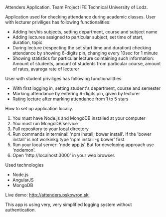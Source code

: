 Attenders Application. Team Project IFE Technical University of Lodz.

Application used for checking attendance during academic classes.
User with lecturer priviliges has following functionalities:
- Adding her/his subjects, setting department, course and subject name
- Adding lectures assigned to particular subject, set time of start, duration, topic
- During lecture (respecting the set start time and duration) checking attendance by showing 6-digits pin, changing every 10sec for 1 minute
- Showing statistics for particular lecture cointaining such information: Amount of students, amount of students from particular course, amount of rates, avarega rate of lecturer

User with student priviliges has following functionalitties:
- With first logging in, setting student's department, course and semester
- Marking attendance by entering 6-digits pin, given by lecturer
- Rating lecture after marking attendance from 1 to 5 stars

How to set up application locally.
1. You must have Node.js and MongoDB installed at your computer
2. You must run MongoDB service
3. Pull repository to your local directory
4. Run commands in terminal: 'npm install; bower install'. If the 'bower install' is not workinkg type 'npm install -g bower' first.
5. Run your local server: 'node app.js' But for developing approach use 'nodemon'.
6. Open 'http://localhost:3000' in your web browser.

Used technologies
- Node.js
- AngularJS
- MongoDB

Live demo: http://attenders.pskowron.ski

This app is using very, very simplified logging system without authentication.
